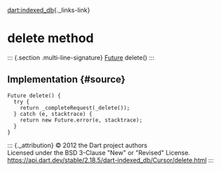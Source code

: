 [dart:indexed\_db](../../dart-indexed_db/dart-indexed_db-library){._links-link}

delete method
=============

::: {.section .multi-line-signature}
[Future](../../dart-async/future-class) delete()
:::

Implementation {#source}
--------------

``` {.language-dart data-language="dart"}
Future delete() {
  try {
    return _completeRequest(_delete());
  } catch (e, stacktrace) {
    return new Future.error(e, stacktrace);
  }
}
```

::: {._attribution}
© 2012 the Dart project authors\
Licensed under the BSD 3-Clause \"New\" or \"Revised\" License.\
<https://api.dart.dev/stable/2.18.5/dart-indexed_db/Cursor/delete.html>
:::
